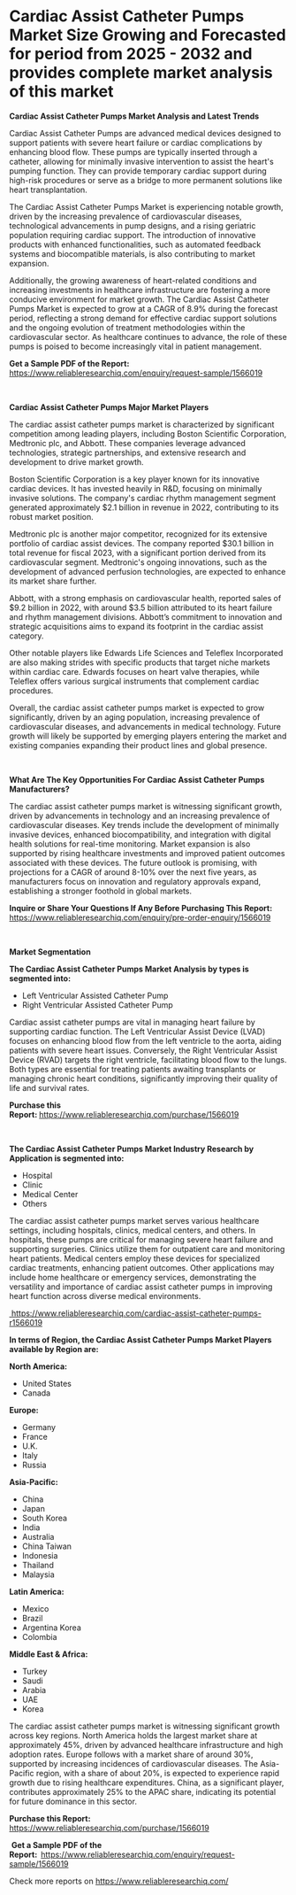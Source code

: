 <p><h1>Cardiac Assist Catheter Pumps Market Size Growing and Forecasted for period from 2025 - 2032 and provides complete market analysis of this market</h1></p><p><strong>Cardiac Assist Catheter Pumps Market Analysis and Latest Trends</strong></p>
<p><p>Cardiac Assist Catheter Pumps are advanced medical devices designed to support patients with severe heart failure or cardiac complications by enhancing blood flow. These pumps are typically inserted through a catheter, allowing for minimally invasive intervention to assist the heart's pumping function. They can provide temporary cardiac support during high-risk procedures or serve as a bridge to more permanent solutions like heart transplantation.</p><p>The Cardiac Assist Catheter Pumps Market is experiencing notable growth, driven by the increasing prevalence of cardiovascular diseases, technological advancements in pump designs, and a rising geriatric population requiring cardiac support. The introduction of innovative products with enhanced functionalities, such as automated feedback systems and biocompatible materials, is also contributing to market expansion. </p><p>Additionally, the growing awareness of heart-related conditions and increasing investments in healthcare infrastructure are fostering a more conducive environment for market growth. The Cardiac Assist Catheter Pumps Market is expected to grow at a CAGR of 8.9% during the forecast period, reflecting a strong demand for effective cardiac support solutions and the ongoing evolution of treatment methodologies within the cardiovascular sector. As healthcare continues to advance, the role of these pumps is poised to become increasingly vital in patient management.</p></p>
<p><strong>Get a Sample PDF of the Report:&nbsp;</strong> <a href="https://www.reliableresearchiq.com/enquiry/request-sample/1566019?utm_campaign=1743&utm_medium=2&utm_source=Github&utm_content=ia&utm_term=04032025&utm_id=cardiac-assist-catheter-pumps">https://www.reliableresearchiq.com/enquiry/request-sample/1566019</a></p>
<p>&nbsp;</p>
<p><strong>Cardiac Assist Catheter Pumps Major Market Players</strong></p>
<p><p>The cardiac assist catheter pumps market is characterized by significant competition among leading players, including Boston Scientific Corporation, Medtronic plc, and Abbott. These companies leverage advanced technologies, strategic partnerships, and extensive research and development to drive market growth.</p><p>Boston Scientific Corporation is a key player known for its innovative cardiac devices. It has invested heavily in R&D, focusing on minimally invasive solutions. The company's cardiac rhythm management segment generated approximately $2.1 billion in revenue in 2022, contributing to its robust market position.</p><p>Medtronic plc is another major competitor, recognized for its extensive portfolio of cardiac assist devices. The company reported $30.1 billion in total revenue for fiscal 2023, with a significant portion derived from its cardiovascular segment. Medtronic's ongoing innovations, such as the development of advanced perfusion technologies, are expected to enhance its market share further.</p><p>Abbott, with a strong emphasis on cardiovascular health, reported sales of $9.2 billion in 2022, with around $3.5 billion attributed to its heart failure and rhythm management divisions. Abbott’s commitment to innovation and strategic acquisitions aims to expand its footprint in the cardiac assist category.</p><p>Other notable players like Edwards Life Sciences and Teleflex Incorporated are also making strides with specific products that target niche markets within cardiac care. Edwards focuses on heart valve therapies, while Teleflex offers various surgical instruments that complement cardiac procedures.</p><p>Overall, the cardiac assist catheter pumps market is expected to grow significantly, driven by an aging population, increasing prevalence of cardiovascular diseases, and advancements in medical technology. Future growth will likely be supported by emerging players entering the market and existing companies expanding their product lines and global presence.</p></p>
<p>&nbsp;</p>
<p><strong>What Are The Key Opportunities For Cardiac Assist Catheter Pumps Manufacturers?</strong></p>
<p><p>The cardiac assist catheter pumps market is witnessing significant growth, driven by advancements in technology and an increasing prevalence of cardiovascular diseases. Key trends include the development of minimally invasive devices, enhanced biocompatibility, and integration with digital health solutions for real-time monitoring. Market expansion is also supported by rising healthcare investments and improved patient outcomes associated with these devices. The future outlook is promising, with projections for a CAGR of around 8-10% over the next five years, as manufacturers focus on innovation and regulatory approvals expand, establishing a stronger foothold in global markets.</p></p>
<p><strong>Inquire or Share Your Questions If Any Before Purchasing This Report:</strong> <a href="https://www.reliableresearchiq.com/enquiry/pre-order-enquiry/1566019?utm_campaign=1743&utm_medium=2&utm_source=Github&utm_content=ia&utm_term=04032025&utm_id=cardiac-assist-catheter-pumps">https://www.reliableresearchiq.com/enquiry/pre-order-enquiry/1566019</a></p>
<p>&nbsp;</p>
<p><strong>Market Segmentation</strong></p>
<p><strong>The Cardiac Assist Catheter Pumps Market Analysis by types is segmented into:</strong></p>
<p><ul><li>Left Ventricular Assisted Catheter Pump</li><li>Right Ventricular Assisted Catheter Pump</li></ul></p>
<p><p>Cardiac assist catheter pumps are vital in managing heart failure by supporting cardiac function. The Left Ventricular Assist Device (LVAD) focuses on enhancing blood flow from the left ventricle to the aorta, aiding patients with severe heart issues. Conversely, the Right Ventricular Assist Device (RVAD) targets the right ventricle, facilitating blood flow to the lungs. Both types are essential for treating patients awaiting transplants or managing chronic heart conditions, significantly improving their quality of life and survival rates.</p></p>
<p><strong>Purchase this Report:&nbsp;</strong><a href="https://www.reliableresearchiq.com/purchase/1566019?utm_campaign=1743&utm_medium=2&utm_source=Github&utm_content=ia&utm_term=04032025&utm_id=cardiac-assist-catheter-pumps">https://www.reliableresearchiq.com/purchase/1566019</a></p>
<p>&nbsp;</p>
<p><strong>The Cardiac Assist Catheter Pumps Market Industry Research by Application is segmented into:</strong></p>
<p><ul><li>Hospital</li><li>Clinic</li><li>Medical Center</li><li>Others</li></ul></p>
<p><p>The cardiac assist catheter pumps market serves various healthcare settings, including hospitals, clinics, medical centers, and others. In hospitals, these pumps are critical for managing severe heart failure and supporting surgeries. Clinics utilize them for outpatient care and monitoring heart patients. Medical centers employ these devices for specialized cardiac treatments, enhancing patient outcomes. Other applications may include home healthcare or emergency services, demonstrating the versatility and importance of cardiac assist catheter pumps in improving heart function across diverse medical environments.</p></p>
<p><a href="https://www.reliableresearchiq.com/cardiac-assist-catheter-pumps-r1566019?utm_campaign=1743&utm_medium=2&utm_source=Github&utm_content=ia&utm_term=04032025&utm_id=cardiac-assist-catheter-pumps">&nbsp;https://www.reliableresearchiq.com/cardiac-assist-catheter-pumps-r1566019</a></p>
<p><strong>In terms of Region, the Cardiac Assist Catheter Pumps Market Players available by Region are:</strong></p>
<p>
    <p> <strong> North America: </strong>
        <ul>
            <li>United States</li>
            <li>Canada</li>
        </ul>
        </p> 
    <p> <strong> Europe: </strong>
        <ul>
            <li>Germany</li>
            <li>France</li>
            <li>U.K.</li>
            <li>Italy</li>
            <li>Russia</li>
        </ul>
        </p> 
    <p> <strong> Asia-Pacific: </strong>
        <ul>
            <li>China</li>
            <li>Japan</li>
            <li>South Korea</li>
            <li>India</li>
            <li>Australia</li>
            <li>China Taiwan</li>
            <li>Indonesia</li>
            <li>Thailand</li>
            <li>Malaysia</li>
        </ul>
        </p> 
    <p> <strong> Latin America: </strong>
        <ul>
            <li>Mexico</li>
            <li>Brazil</li>
            <li>Argentina Korea</li>
            <li>Colombia</li>
        </ul>
        </p> 
    <p> <strong> Middle East & Africa: </strong>
        <ul>
            <li>Turkey</li>
            <li>Saudi</li>
            <li>Arabia</li>
            <li>UAE</li>
            <li>Korea</li>
        </ul>
    </p>
    </p>
<p><p>The cardiac assist catheter pumps market is witnessing significant growth across key regions. North America holds the largest market share at approximately 45%, driven by advanced healthcare infrastructure and high adoption rates. Europe follows with a market share of around 30%, supported by increasing incidences of cardiovascular diseases. The Asia-Pacific region, with a share of about 20%, is expected to experience rapid growth due to rising healthcare expenditures. China, as a significant player, contributes approximately 25% to the APAC share, indicating its potential for future dominance in this sector.</p></p>
<p><strong>Purchase this Report: </strong><a href="https://www.reliableresearchiq.com/purchase/1566019?utm_campaign=1743&utm_medium=2&utm_source=Github&utm_content=ia&utm_term=04032025&utm_id=cardiac-assist-catheter-pumps">https://www.reliableresearchiq.com/purchase/1566019</a></p>
<p>&nbsp;<strong>Get a Sample PDF of the Report:&nbsp;&nbsp;</strong><a href="https://www.reliableresearchiq.com/enquiry/request-sample/1566019?utm_campaign=1743&utm_medium=2&utm_source=Github&utm_content=ia&utm_term=04032025&utm_id=cardiac-assist-catheter-pumps">https://www.reliableresearchiq.com/enquiry/request-sample/1566019</a></p>
<p><strong></strong></p>
<p>Check more reports on <a href="https://www.reliableresearchiq.com/?utm_campaign=1743&utm_medium=2&utm_source=Github&utm_content=ia&utm_term=04032025&utm_id=cardiac-assist-catheter-pumps">https://www.reliableresearchiq.com/</a></p>